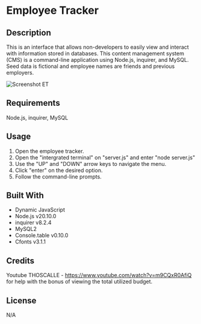 # Employee Tracker

## Description
  This is an interface that allows non-developers to easily view and interact with information stored in databases. This content management system (CMS) is a command-line application using Node.js, inquirer, and MySQL. Seed data is fictional and employee names are friends and previous employers.

  ![Screenshot ET](https://github.com/ANelson44/employee-tracker/assets/145131926/93725046-8ce3-4ac6-b2f0-9aeff35f688e)


  ## Requirements
  Node.js, inquirer, MySQL  

  ## Usage
  1) Open the employee tracker.
  2) Open the "intergrated terminal" on "server.js" and enter "node server.js"
  3) Use the "UP" and "DOWN" arrow keys to navigate the menu.
  4) Click "enter" on the desired option.
  5) Follow the command-line prompts. 


  ## Built With
  * Dynamic JavaScript
  * Node.js v20.10.0
  * inquirer v8.2.4
  * MySQL2 
  * Console.table v0.10.0
  * Cfonts v3.1.1

  ## Credits
  Youtube THOSCALLE - https://www.youtube.com/watch?v=m9CQxR0AfiQ for help with the bonus of viewing the total utilized budget.
  
  ## License
  N/A

